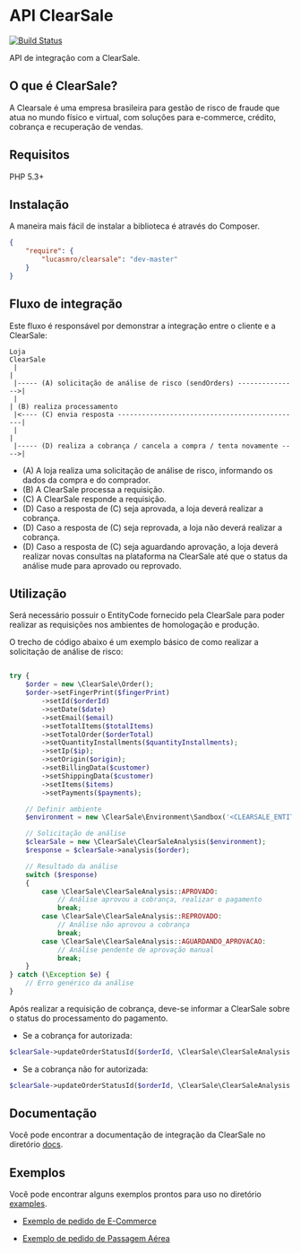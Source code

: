 # API ClearSale

[![Build Status](https://travis-ci.org/lucasmro/ClearSale.png)](https://travis-ci.org/lucasmro/ClearSale)

API de integração com a ClearSale.

## O que é ClearSale?

A Clearsale é uma empresa brasileira para gestão de risco de fraude que atua no mundo físico e virtual, com soluções
para e-commerce, crédito, cobrança e recuperação de vendas.

## Requisitos

PHP 5.3+

## Instalação

A maneira mais fácil de instalar a biblioteca é através do Composer.

```JSON
{
    "require": {
        "lucasmro/clearsale": "dev-master"
    }
}
```

## Fluxo de integração

Este fluxo é responsável por demonstrar a integração entre o cliente e a ClearSale:

    Loja                                                                 ClearSale
     |                                                                       |
     |----- (A) solicitação de análise de risco (sendOrders) --------------->|
     |                                                                       | (B) realiza processamento
     |<---- (C) envia resposta ----------------------------------------------|
     |                                                                       |
     |----- (D) realiza a cobrança / cancela a compra / tenta novamente ---->|

* (A) A loja realiza uma solicitação de análise de risco, informando os dados da compra e do comprador.
* (B) A ClearSale processa a requisição.
* (C) A ClearSale responde a requisição.
* (D) Caso a resposta de (C) seja aprovada, a loja deverá realizar a cobrança.
* (D) Caso a resposta de (C) seja reprovada, a loja não deverá realizar a cobrança.
* (D) Caso a resposta de (C) seja aguardando aprovação, a loja deverá realizar novas consultas na plataforma na
ClearSale até que o status da análise mude para aprovado ou reprovado.

## Utilização

Será necessário possuir o EntityCode fornecido pela ClearSale para poder realizar as requisições nos ambientes de
homologação e produção.

O trecho de código abaixo é um exemplo básico de como realizar a solicitação de análise de risco:

```PHP

try {
    $order = new \ClearSale\Order();
    $order->setFingerPrint($fingerPrint)
        ->setId($orderId)
        ->setDate($date)
        ->setEmail($email)
        ->setTotalItems($totalItems)
        ->setTotalOrder($orderTotal)
        ->setQuantityInstallments($quantityInstallments);
        ->setIp($ip);
        ->setOrigin($origin);
        ->setBillingData($customer)
        ->setShippingData($customer)
        ->setItems($items)
        ->setPayments($payments);

    // Definir ambiente
    $environment = new \ClearSale\Environment\Sandbox('<CLEARSALE_ENTITY_CODE>');

    // Solicitação de análise
    $clearSale = new \ClearSale\ClearSaleAnalysis($environment);
    $response = $clearSale->analysis($order);

    // Resultado da análise
    switch ($response)
    {
        case \ClearSale\ClearSaleAnalysis::APROVADO:
            // Análise aprovou a cobrança, realizar o pagamento
            break;
        case \ClearSale\ClearSaleAnalysis::REPROVADO:
            // Análise não aprovou a cobrança
            break;
        case \ClearSale\ClearSaleAnalysis::AGUARDANDO_APROVACAO:
            // Análise pendente de aprovação manual
            break;
    }
} catch (\Exception $e) {
    // Erro genérico da análise
}
```

Após realizar a requisição de cobrança, deve-se informar a ClearSale sobre o status do processamento do pagamento.

* Se a cobrança for autorizada:

```PHP
$clearSale->updateOrderStatusId($orderId, \ClearSale\ClearSaleAnalysis::APROVADO);
```

* Se a cobrança não for autorizada:

```PHP
$clearSale->updateOrderStatusId($orderId, \ClearSale\ClearSaleAnalysis::REPROVADO);
```

## Documentação

Você pode encontrar a documentação de integração da ClearSale no diretório [docs](docs).

## Exemplos

Você pode encontrar alguns exemplos prontos para uso no diretório [examples](examples).

* [Exemplo de pedido de E-Commerce](examples/ecommerce-order-example.php)

* [Exemplo de pedido de Passagem Aérea](examples/airline-ticket-order-example.php)
